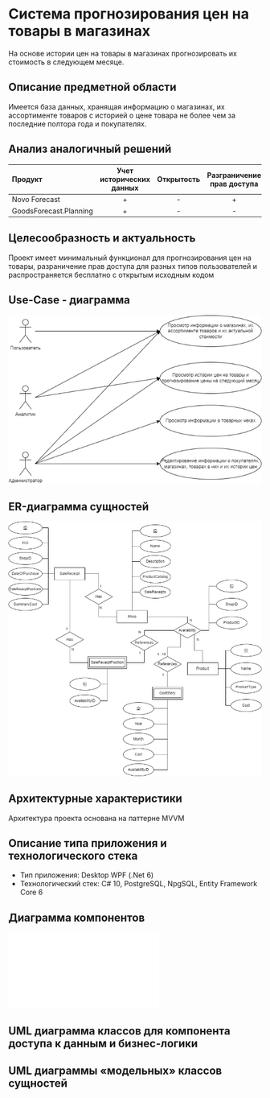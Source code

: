 # Система прогнозирования цен на товары в магазинах
На основе истории цен на товары в магазинах прогнозировать их стоимость в следующем месяце.

## Описание предметной области
Имеется база данных, хранящая информацию о магазинах, их ассортименте
товаров с историей о цене товара не более чем за последние полтора года и покупателях.

## Анализ аналогичный решений

Продукт | Учет исторических данных | Открытость | Разграничение прав доступа
:-------|:------------------------:|:----------:|:-------------------------:
Novo Forecast |+|-|+
GoodsForecast.Planning |+|-|-

## Целесообразность и актуальность
Проект имеет минимальный функционал для прогнозирования цен на товары, разраничение прав доступа для разных типов пользователей и распространяется бесплатно с открытым исходным кодом

## Use-Case - диаграмма
![](/docs/imgs/use_case.drawio.png)

## ER-диаграмма сущностей
![](/docs/imgs/ER.drawio.png)

## Архитектурные характеристики
Архитектура проекта основана на паттерне MVVM

## Описание типа приложения и технологического стека
* Тип приложения: Desktop WPF (.Net 6)
* Технологический стек: C# 10, PostgreSQL, NpgSQL, Entity Framework Core 6

## Диаграмма компонентов
![](/docs/imgs/HighComponents.drawio.pdf)

## UML диаграмма классов для компонента доступа к данным и бизнес-логики


## UML диаграммы «модельных» классов сущностей

